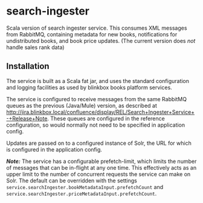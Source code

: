 search-ingester
===============

Scala version of search ingester service. This consumes XML messages from RabbitMQ, containing metadata for new books, notifications for undistributed books, and book price updates. (The current version does *not* handle sales rank data)

## Installation

The service is built as a Scala fat jar, and uses the standard configuration and logging facilities as used by blinkbox books platform services.

The service is configured to receive messages from the same RabbitMQ queues as the previous (Java/Mule) version, as described at http://jira.blinkbox.local/confluence/display/REL/Search+Ingester+Service+-+Release+Note. These queues are configured in the reference configuration, so would normally not need to be specified in application config.

Updates are passed on to a configured instance of Solr, the URL for which is configured in the application config.

***Note:*** The service has a configurable prefetch-limit, which limits the number of messages that can be in-flight at any one time. This effectively acts as an upper limit to the number of concurrent requests the service can make on Solr. The default can be overridden with the settings `service.searchIngester.bookMetadataInput.prefetchCount` and `service.searchIngester.priceMetadataInput.prefetchCount`.

